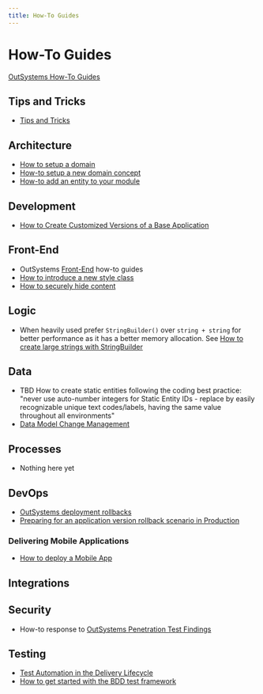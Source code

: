 ```yaml
---
title: How-To Guides
---
```

# How-To Guides

<a href="https://success.outsystems.com/Documentation/How-to_Guides" target="_blank">OutSystems How-To Guides</a>

## Tips and Tricks

* [Tips and Tricks](TipsAndTricks.md)

## Architecture

* [How to setup a domain](how-to-setup-a-new-domain.md)
* [How-to setup a new domain concept](how-to-setup-a-new-domain-concept.md)
* [How-to add an entity to your module](how-to-add-an-entity-to-your-module.md)

## Development

* <a href="https://itnext.io/how-to-dynamically-import-the-customized-product-theme-in-the-base-product-b10b534e3e1a" target="_blank">How to Create Customized Versions of a Base Application</a>

## Front-End

* OutSystems <a href="https://success.outsystems.com/Documentation/How-to_Guides/Front-End" target="_blank">Front-End</a> how-to guides
* [How to introduce a new style class](how-to-introduce-a-new-style-class.md)
* [How to securely hide content](how-to-securely-hide-content.md)

## Logic

* When heavily used prefer `StringBuilder()` over `string + string` for better performance as it has a better memory allocation. See <a href="https://success.outsystems.com/Documentation/How-to_Guides/Logic/How_to_create_large_strings_with_StringBuilder" target="_blank">How to create large strings with StringBuilder</a>

## Data

* TBD How to create static entities following the coding best practice: "never use auto-number integers for Static Entity IDs - replace by easily recognizable unique text codes/labels, having the same value throughout all environments"
* [Data Model Change Management](DataModelChangeManagement.md)

## Processes

* Nothing here yet

## DevOps

* <a href="https://itnext.io/outsystems-deployment-rollbacks-8b3c010f5f90" target="_blank">OutSystems deployment rollbacks</a>
* <a href="https://www.outsystems.com/forums/discussion/15466/preparing-for-an-application-version-rollback-scenario-in-production/" target="_blank">Preparing for an application version rollback scenario in Production</a>

### Delivering Mobile Applications

* [How to deploy a Mobile App](how-to-deploy-a-mobile-app.md)

## Integrations

## Security

* How-to response to [OutSystems Penetration Test Findings](OutSystemsPenTestFindings.md)

## Testing

* <a href="https://success.outsystems.com/Documentation/11/Managing_the_Applications_Lifecycle/Test_Automation_in_the_Delivery_Lifecycle" target="_blank">Test Automation in the Delivery Lifecycle</a>
* [How to get started with the BDD test framework](How-to-get-started-with-the-BDD-testframework.md)
